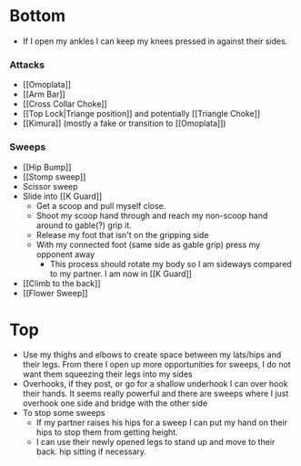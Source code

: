 # Bottom
- If I open my ankles I can keep my knees pressed in against their sides. 

### Attacks
- [[Omoplata]]
- [[Arm Bar]]
- [[Cross Collar Choke]]
- [[Top Lock|Triange position]] and potentially [[Triangle Choke]]
- [[Kimura]] (mostly a fake or transition to [[Omoplata]])

### Sweeps
- [[Hip Bump]]
- [[Stomp sweep]]
- Scissor sweep
- Slide into [[K Guard]]
	- Get a scoop and pull myself close. 
	- Shoot my scoop hand through and reach my non-scoop hand around to gable(?) grip it. 
	- Release my foot that isn't on the gripping side
	- With my connected foot (same side as gable grip) press my opponent away
		- This process should rotate my body so I am sideways compared to my partner. I am now in [[K Guard]]
- [[Climb to the back]]
- [[Flower Sweep]]



# Top
- Use my thighs and elbows to create space between my lats/hips and their legs. From there I open up more opportunities for sweeps, I do not want them squeezing their legs into my sides
- Overhooks, if they post, or go for a shallow underhook I can over hook their hands. It seems really powerful and there are sweeps where I just overhook one side and bridge with the other side
- To stop some sweeps
	- If my partner raises his hips for a sweep I can put my hand on their hips to stop them from getting height.
	- I can use their newly opened legs to stand up and move to their back. hip sitting if necessary. 